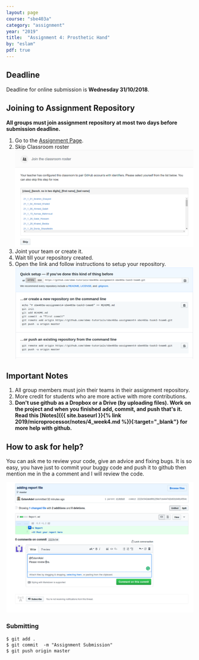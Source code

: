 ```yaml
---
layout: page
course: "sbe403a"
category: "assignment"
year: "2019"
title:  "Assignment 4: Prosthetic Hand"
by: "eslam"
pdf: true
---
```


## Deadline

Deadline for online submission is **Wednesday 31/10/2018**.

## Joining to Assignment Repository

**All groups must join assignment repository at most two days before submission deadline.**

1. Go to the [Assignment Page](https://classroom.github.com/g/ziWCKeYz).
2. Skip Classroom roster
![](../images/assign3/skip.png)
3. Joint your team or create it.
4. Wait till your repository created.
5. Open the link and follow instructions to setup your repository.
![](../images/setup.png)

## Important Notes 

1. All group members must join their teams in their assignment repository.
2. More credit for students who are more active with more contributions.
3. **Don't use github as a Dropbox or a Drive  (by uploading files). Work on the project and when you finished add, commit, and push that's it. Read this [Notes]({{ site.baseurl }}{% link 2019/microprocessor/notes/4_week4.md %}){:target="_blank"} for more help with github.**

## How to ask for help?

You can ask me to review your code, give an advice and fixing bugs. It is so easy, you have just to commit your buggy code and push it to github then mention me in the a comment and I will review the code.

![](../images/assign3/assig3-2.png)

### Submitting

```terminal
$ git add .
$ git commit  -m "Assignment Submission"
$ git push origin master
```

